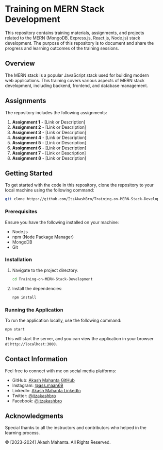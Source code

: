 # Training on MERN Stack Development

This repository contains training materials, assignments, and projects related to the MERN (MongoDB, Express.js, React.js, Node.js) stack development. The purpose of this repository is to document and share the progress and learning outcomes of the training sessions.

## Overview

The MERN stack is a popular JavaScript stack used for building modern web applications. This training covers various aspects of MERN stack development, including backend, frontend, and database management.

## Assignments

The repository includes the following assignments:

1. **Assignment 1** - [Link or Description]
2. **Assignment 2** - [Link or Description]
3. **Assignment 3** - [Link or Description]
4. **Assignment 4** - [Link or Description]
5. **Assignment 5** - [Link or Description]
6. **Assignment 6** - [Link or Description]
7. **Assignment 7** - [Link or Description]
8. **Assignment 8** - [Link or Description]

## Getting Started

To get started with the code in this repository, clone the repository to your local machine using the following command:

```sh
git clone https://github.com/ItzAkashBro/Training-on-MERN-Stack-Development.git
```

### Prerequisites

Ensure you have the following installed on your machine:

- Node.js
- npm (Node Package Manager)
- MongoDB
- Git

### Installation

1. Navigate to the project directory:

    ```sh
    cd Training-on-MERN-Stack-Development
    ```

2. Install the dependencies:

    ```sh
    npm install
    ```

### Running the Application

To run the application locally, use the following command:

```sh
npm start
```

This will start the server, and you can view the application in your browser at `http://localhost:3000`.

## Contact Information

Feel free to connect with me on social media platforms:

- GitHub: [Akash Mahanta GitHub](https://github.com/itzakashbro)
- Instagram: [@ass.maan69](https://www.instagram.com/ass.maan69/)
- LinkedIn: [Akash Mahanta LinkedIn](#)
- Twitter: [@itzakashbro](#)
- Facebook: [@itzakashbro](#)

## Acknowledgments

Special thanks to all the instructors and contributors who helped in the learning process.

© [2023-2024] Akash Mahanta. All Rights Reserved.
